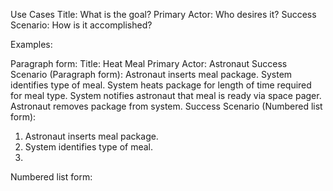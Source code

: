 
Use Cases
Title: What is the goal?
Primary Actor: Who desires it?
Success Scenario: How is it accomplished?

Examples:

Paragraph form:
Title: Heat Meal
Primary Actor: Astronaut
Success Scenario (Paragraph form): Astronaut inserts meal package. System identifies type of meal. System heats package for length of time required for meal type. System notifies astronaut that meal is ready via space pager. Astronaut removes package from system.
Success Scenario (Numbered list form):

 1. Astronaut inserts meal package.
 2. System identifies type of meal.
 3. 

Numbered list form:




<!--stackedit_data:
eyJoaXN0b3J5IjpbNjQ4MjkxOTk2XX0=
-->